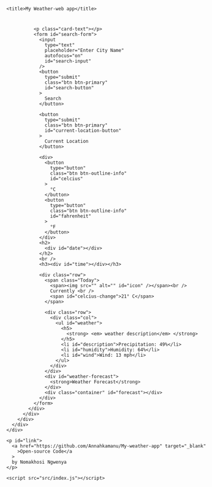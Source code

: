<!DOCTYPE html>
<html lang="en">
  <head>
    <meta charset="UTF-8" />
    <meta name="viewport" content="width=device-width, initial-scale=1.0" />
    <link
      href="https://cdn.jsdelivr.net/npm/bootstrap@5.1.3/dist/css/bootstrap.min.css"
      rel="stylesheet"
      integrity="sha384-1BmE4kWBq78iYhFldvKuhfTAU6auU8tT94WrHftjDbrCEXSU1oBoqyl2QvZ6jIW3"
      crossorigin="anonymous"
    />
    <link rel="stylesheet" href="src/styles.css" />
    <script src="https://cdn.jsdelivr.net/npm/axios/dist/axios.min.js"></script>

    <title>My Weather-web app</title>
  </head>
  <body>
    <div class="container">
      <div class="row">
        <div class="col">
          <div class="card" style="width: 48rem">
            <div class="card-body">
              <h1 class="card-title"><div id="city"></div></h1>

              <p class="card-text"></p>
              <form id="search-form">
                <input
                  type="text"
                  placeholder="Enter City Name"
                  autofocus="on"
                  id="search-input"
                />
                <button
                  type="submit"
                  class="btn btn-primary"
                  id="search-button"
                >
                  Search
                </button>

                <button
                  type="submit"
                  class="btn btn-primary"
                  id="current-location-button"
                >
                  Current Location
                </button>

                <div>
                  <button
                    type="button"
                    class="btn btn-outline-info"
                    id="celcius"
                  >
                    °C
                  </button>
                  <button
                    type="button"
                    class="btn btn-outline-info"
                    id="fahrenheit"
                  >
                    °F
                  </button>
                </div>
                <h2>
                  <div id="date"></div>
                </h2>
                <br />
                <h3><div id="time"></div></h3>

                <div class="row">
                  <span class="Today">
                    <span><img src="" alt="" id="icon" /></span><br />
                    Currently <br />
                    <span id="celcius-change">21° C</span>
                  </span>

                  <div class="row">
                    <div class="col">
                      <ul id="weather">
                        <h5>
                          <strong> <em> weather description</em> </strong>
                        </h5>
                        <li id="description">Precipitation: 49%</li>
                        <li id="humidity">Humidity: 64%</li>
                        <li id="wind">Wind: 13 mph</li>
                      </ul>
                    </div>
                  </div>
                  <div id="weather-forecast">
                    <strong>Weather Forecast</strong>
                  </div>
                  <div class="container" id="forecast"></div>
                </div>
              </form>
            </div>
          </div>
        </div>
      </div>
    </div>

    <p id="link">
      <a href="https://github.com/Annahkamanu/My-weather-app" target="_blank"
        >Open-source Code</a
      >
      by Nomakhosi Ngwenya 
    </p>

    <script src="src/index.js"></script>
  </body>
</html>
